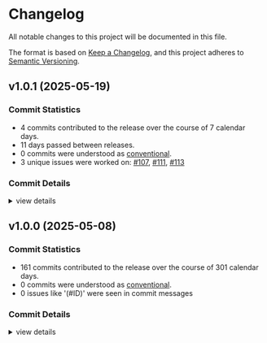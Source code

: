# Changelog

All notable changes to this project will be documented in this file.

The format is based on [Keep a Changelog](https://keepachangelog.com/en/1.0.0/),
and this project adheres to [Semantic Versioning](https://semver.org/spec/v2.0.0.html).

## v1.0.1 (2025-05-19)

### Commit Statistics

<csr-read-only-do-not-edit/>

 - 4 commits contributed to the release over the course of 7 calendar days.
 - 11 days passed between releases.
 - 0 commits were understood as [conventional](https://www.conventionalcommits.org).
 - 3 unique issues were worked on: [#107](https://github.com/fonttools/fontspector/issues/107), [#111](https://github.com/fonttools/fontspector/issues/111), [#113](https://github.com/fonttools/fontspector/issues/113)

### Commit Details

<csr-read-only-do-not-edit/>

<details><summary>view details</summary>

 * **[#107](https://github.com/fonttools/fontspector/issues/107)**
    - Move to fontations crate ([`da2830b`](https://github.com/fonttools/fontspector/commit/da2830ba694bf3379142a81dad043031e1c39f35))
 * **[#111](https://github.com/fonttools/fontspector/issues/111)**
    - Include most of the fixes from gftools-fix ([`2de6875`](https://github.com/fonttools/fontspector/commit/2de68751c8c4da8c29f9e46d444280cdf478c6b2))
 * **[#113](https://github.com/fonttools/fontspector/issues/113)**
    - Make Fontbakery Python bridge usable ([`7082188`](https://github.com/fonttools/fontspector/commit/7082188f3e6c2ecae5090eba82390835cc1e41ff))
 * **Uncategorized**
    - Changelog ([`4ee3184`](https://github.com/fonttools/fontspector/commit/4ee3184cda649d31da7359ffe8e2e7a827ca3d34))
</details>

## v1.0.0 (2025-05-08)

### Commit Statistics

<csr-read-only-do-not-edit/>

 - 161 commits contributed to the release over the course of 301 calendar days.
 - 0 commits were understood as [conventional](https://www.conventionalcommits.org).
 - 0 issues like '(#ID)' were seen in commit messages

### Commit Details

<csr-read-only-do-not-edit/>

<details><summary>view details</summary>

 * **Uncategorized**
    - Merge pull request #102 from fonttools/release-prep ([`e5435f4`](https://github.com/fonttools/fontspector/commit/e5435f4ab282338ccc818daca8dacf543de27022))
    - Prep for 1.0.0 release ([`c1ef822`](https://github.com/fonttools/fontspector/commit/c1ef822c860b8dd53b363c9b69201981c75f757c))
    - Merge pull request #99 from fonttools/rich-metadata ([`dfd2c49`](https://github.com/fonttools/fontspector/commit/dfd2c49e542a5c5def5929c6c5e5dbd30e5015bb))
    - Add arbitrary metadata value to status ([`b3e2d6d`](https://github.com/fonttools/fontspector/commit/b3e2d6d7d741f74d211018a238d03b6cd4ffecc2))
    - Merge pull request #96 from fonttools/non-ink-characters ([`1577008`](https://github.com/fonttools/fontspector/commit/15770084eaa140071658b5b6157ceb8174c8eb3a))
    - Process overrides in profile and config file ([`b15fdd8`](https://github.com/fonttools/fontspector/commit/b15fdd8e297d58d3ce2938e2c38a6cc6568cbb86))
    - Move AnythingPen -> HasInkPen ([`3ca0531`](https://github.com/fonttools/fontspector/commit/3ca05318046d24109aa3404c9158c55ed9293159))
    - Merge pull request #92 from fonttools/nixon-feedback ([`0b9a28b`](https://github.com/fonttools/fontspector/commit/0b9a28b9c647bfb7ec0f3ba8156d616fce82b37b))
    - Merge pull request #88 from fonttools/reduce-false-positives ([`dcf298d`](https://github.com/fonttools/fontspector/commit/dcf298d93ad3abe68d4f520f8e980914eb74c008))
    - Use new skrifa native glyph name API ([`6629a99`](https://github.com/fonttools/fontspector/commit/6629a9948640d59dbf97cf6069b2e44b22c83209))
    - Exclude checks marked as excluded by profile ([`3e7a6df`](https://github.com/fonttools/fontspector/commit/3e7a6df5da311ac777e74e6e40d3935d366a31e4))
    - Merge pull request #83 from fonttools/adobe-profile ([`170ffde`](https://github.com/fonttools/fontspector/commit/170ffde473594377a590b95ffbfc7ea5d592d768))
    - Adobe profile ([`1e31635`](https://github.com/fonttools/fontspector/commit/1e31635eaa1d6c023c21f70c70e62dac5a583265))
    - Merge pull request #80 from fonttools/dependency-hell ([`b8ec37d`](https://github.com/fonttools/fontspector/commit/b8ec37d7d52f440fc2d6a9470ee2d3056df2d94c))
    - Reformat ([`ab0a4e4`](https://github.com/fonttools/fontspector/commit/ab0a4e4a5bbd316783438d0337782090a03e0a3f))
    - Use skrifa::raw instead of read_fonts, pin deps ([`76eacb7`](https://github.com/fonttools/fontspector/commit/76eacb755b79772e761b832b8fe8983af81e07fa))
    - Merge pull request #63 from LuxxxLucy/lucy-multiple-proposal-br ([`2d675d5`](https://github.com/fonttools/fontspector/commit/2d675d5bfe5cdb3de99e1a2cf8c65964c144bc52))
    - Merge pull request #78 from fonttools/dep-tidying ([`6633571`](https://github.com/fonttools/fontspector/commit/66335714c16c21c902d8459814a0b37ddfcddf5d))
    - Also some info debugging ([`b1a0f1d`](https://github.com/fonttools/fontspector/commit/b1a0f1db7999bbcf1039083fc2c4f1d733a2f8ea))
    - Merge pull request #77 from fonttools/duckdb ([`610bd5c`](https://github.com/fonttools/fontspector/commit/610bd5c0c6da2d6ab76427e594e2646edac2deac))
    - Merge branch 'main' into duckdb ([`ef0ebe8`](https://github.com/fonttools/fontspector/commit/ef0ebe87d43f220a56310c1a367e9486f2cdff7c))
    - Reorder INFO<->PASS ([`328ceb8`](https://github.com/fonttools/fontspector/commit/328ceb84062d2b4e44deba39c217eaf6feceba95))
    - Reorder status again ([`68c46cf`](https://github.com/fonttools/fontspector/commit/68c46cfacccefe139db875a13e63ce1876793446))
    - Cjk_vertical_metrics_regressions ([`6ad4fd4`](https://github.com/fonttools/fontspector/commit/6ad4fd487c26b9e24b9d2432a7db5279c73129fa))
    - Vertical_metrics_regressions ([`37f214e`](https://github.com/fonttools/fontspector/commit/37f214e1ee60c169c5a96b842b80b4f811310c3e))
    - Cjk_vertical_metrics ([`f325a92`](https://github.com/fonttools/fontspector/commit/f325a927267da1f8f6c24dff89094d1311f53c75))
    - Allow for chaining hotfixes ([`9543e3d`](https://github.com/fonttools/fontspector/commit/9543e3da857864027bc6e69d86b52b2d6fd4500b))
    - Update proposal to take multiple values ([`5f8efd8`](https://github.com/fonttools/fontspector/commit/5f8efd8cbcc6941f82aa68b1a546fd605ade5bb8))
    - Oops, check codepoints per file ([`f42f00f`](https://github.com/fonttools/fontspector/commit/f42f00feb225798ff9943c0c163cf01e9e1b7771))
    - Remote_styles condition ([`b250614`](https://github.com/fonttools/fontspector/commit/b2506141e767e855d393d2e47d797ee3623dfe3b))
    - Update vesions, minimize dependencies ([`8f43370`](https://github.com/fonttools/fontspector/commit/8f433709f66727148a18278383c3b519ce99e331))
    - Redo the way configuration files work to match fontbakery ([`bf2dac6`](https://github.com/fonttools/fontspector/commit/bf2dac6551472828c04519afe502440f870945f0))
    - Update script tags ([`bfd233d`](https://github.com/fonttools/fontspector/commit/bfd233df15409561b642ef2f2c6a9351b64d4721))
    - Allow returning a code with an error ([`4b9f110`](https://github.com/fonttools/fontspector/commit/4b9f110c8d47f11401d49f533c06f93ed37ce7b1))
    - Better explanation ([`f531a8a`](https://github.com/fonttools/fontspector/commit/f531a8af5cb064aaf375fd9b67612a7e533e5fc1))
    - New clippy found new lints! ([`1933d0a`](https://github.com/fonttools/fontspector/commit/1933d0a7835610c4c59e2ca272696789320992e9))
    - Is_italic condition ([`eb4a217`](https://github.com/fonttools/fontspector/commit/eb4a2172f2e1ee72d1098a2c79d05b62ae75845b))
    - Path direction check (with disclaimer) ([`9e1d13a`](https://github.com/fonttools/fontspector/commit/9e1d13a51a5ac1caa044b1e33a8deb4a31ed988a))
    - Move BezGlyph for re-use ([`853e720`](https://github.com/fonttools/fontspector/commit/853e720b160873e68dbb65ed52b7b6fc8fdf34a4))
    - Lifetime madness to support profile builder ([`3ebdcd4`](https://github.com/fonttools/fontspector/commit/3ebdcd4348e05accf010bdc69e16ec46a6082f21))
    - Add a ProfileBuilder structure ([`506255c`](https://github.com/fonttools/fontspector/commit/506255c036388e57b8de618f9dc563ccd2e989d7))
    - Share some crates, add axis registry ([`683ec0e`](https://github.com/fonttools/fontspector/commit/683ec0eeb3a0b1d34fc13c4935d448489be0fd58))
    - Outline type and “best name” APIs ([`5a2d9c7`](https://github.com/fonttools/fontspector/commit/5a2d9c785cde86eafac8d2ba96d6c410556ab84d))
    - Collections can have a name ([`5c202d7`](https://github.com/fonttools/fontspector/commit/5c202d75cd9623a2275d2a95fde91554014891ed))
    - Various cleanups ([`9bb92fc`](https://github.com/fonttools/fontspector/commit/9bb92fca9e86079c9d6422220742d995583d74a3))
    - Use cache to determine codepoints in font ([`0514efc`](https://github.com/fonttools/fontspector/commit/0514efcf5e99d3c157fad5795816183d8f84e091))
    - Cache a question about a testable ([`9b9578d`](https://github.com/fonttools/fontspector/commit/9b9578deba96122efc7847534d5e2add26601996))
    - HELLLOOO shared mutable state! ([`ec1bdfa`](https://github.com/fonttools/fontspector/commit/ec1bdfaacfae1a33fd0afc7246d0af398f7f3b9d))
    - Re-do test order ([`7c1e0ef`](https://github.com/fonttools/fontspector/commit/7c1e0ef261368a748a79deade32905c3289e6998))
    - Better docs ([`1741502`](https://github.com/fonttools/fontspector/commit/17415022e6040163e0549c088ea5824463b5f380))
    - Totally didn't let an AI make that URL up ([`a59e934`](https://github.com/fonttools/fontspector/commit/a59e934a89378cd07027f0ada35cbe04be4e4fb0))
    - Document all the things (again) ([`d8c46e7`](https://github.com/fonttools/fontspector/commit/d8c46e703c32581f26c167f43e065bbe268acb40))
    - Be more flexible ([`69916f4`](https://github.com/fonttools/fontspector/commit/69916f4bdbf9333cc6ad51755c23bfde92845e1b))
    - Isolate the *madness* behind an API function ([`8235ad1`](https://github.com/fonttools/fontspector/commit/8235ad10aa928c5d45e0bcc0f4b4b0ef09ee17ae))
    - Add a contour count pen ([`33622cc`](https://github.com/fonttools/fontspector/commit/33622ccc971a56e22ee198fcfde8c1cc4efe911e))
    - Improve gidXXX naming ([`a67f44f`](https://github.com/fonttools/fontspector/commit/a67f44f3504db46e0898f10403e63523e6fdfb59))
    - Fail better with horrible fonts ([`f571d5f`](https://github.com/fonttools/fontspector/commit/f571d5f690facb6931d30d8e2ca79509e93e1df0))
    - Has_axis helper function ([`33135ba`](https://github.com/fonttools/fontspector/commit/33135ba0a721bf83e7e79af2590a757fbfac2f5e))
    - Avoid “and 0 others” message ([`a315df9`](https://github.com/fonttools/fontspector/commit/a315df9c62c4f9847616ff465474e9046f6df86c))
    - A utility trait to make grovelling GSUB subtables less horrible ([`1eff4d4`](https://github.com/fonttools/fontspector/commit/1eff4d47b09c215bcd867a743783727bee764a75))
    - Properly implement --full-lists ([`d206b67`](https://github.com/fonttools/fontspector/commit/d206b67ec6c6d8db79ed792ece829f1ac8f2d994))
    - Only use clap in the CLI ([`a54b63f`](https://github.com/fonttools/fontspector/commit/a54b63fdd5eaedcfd56c22dd55b6df77d7ff3f32))
    - Upgrade to latest read-fonts API ([`00b3e8d`](https://github.com/fonttools/fontspector/commit/00b3e8d170d88ac44be5399c59657f259dcaf122))
    - Don't emit timing information on wasm ([`045eb5e`](https://github.com/fonttools/fontspector/commit/045eb5e16d1c422ad65d9ca2cc3a42a57d1405b4))
    - Empty_letters ([`51b0b33`](https://github.com/fonttools/fontspector/commit/51b0b337b08ddd4391df6dbea58aa59a9eaf8be5))
    - Store timing information for tests ([`0a3c032`](https://github.com/fonttools/fontspector/commit/0a3c0327b46451e751cee3a2d85c44190d1f699e))
    - Cjk_not_enough_glyphs ([`b40cc36`](https://github.com/fonttools/fontspector/commit/b40cc3684954fdc1c134f84f83a6b963c2900479))
    - Export a DEFAULT_LOCATION setting ([`1ab59e9`](https://github.com/fonttools/fontspector/commit/1ab59e9064181e168765ea3f6cab9d8a28ddac5c))
    - Move all pens to a utility module in checkapi ([`8f86fd5`](https://github.com/fonttools/fontspector/commit/8f86fd56087c660943f39957d5471d865d2755fd))
    - Alt_caron ([`e878068`](https://github.com/fonttools/fontspector/commit/e8780680b042eb4800b069e2456222640ff00f75))
    - Fix embarrassing typo ([`a9048ba`](https://github.com/fonttools/fontspector/commit/a9048baf376770a88c37c0388aec0c7ea436115e))
    - Add is_cjk_font condition ([`36e1a7c`](https://github.com/fonttools/fontspector/commit/36e1a7c6582929fc4fef7a5b706781f9113b75f3))
    - Two more checks ([`567d91a`](https://github.com/fonttools/fontspector/commit/567d91a87f6e410d7927c6b66c1f5aa21e5afaf0))
    - Expose FeatureRecord/Feature tables nicely ([`3a23051`](https://github.com/fonttools/fontspector/commit/3a230516002dbb17473a12c01c63b1e584dc0b1b))
    - Share itertools versions ([`71e6f81`](https://github.com/fonttools/fontspector/commit/71e6f81d35e3fbe8540a38ec532e382effa87459))
    - Impl Debug testfonts ([`7cd1cc3`](https://github.com/fonttools/fontspector/commit/7cd1cc345052baa4ae6902556c20c4e8d498950e))
    - Choose how we fail for assert_all_the_same ([`f219a34`](https://github.com/fonttools/fontspector/commit/f219a3494453e052b9da509edbb63ba1bf4f7dc4))
    - Bump read/write/skrifa versions, dump font-types, deal with fallout ([`d2fd7e4`](https://github.com/fonttools/fontspector/commit/d2fd7e4be7f70b014776c6a56ec035b5156692c0))
    - Improve glyph name API - move unwraps into API lib ([`2a094be`](https://github.com/fonttools/fontspector/commit/2a094bea6bbe22e15320c521aebbe493f3bb4c3c))
    - Use read-fonts' glyph class constants ([`3c41053`](https://github.com/fonttools/fontspector/commit/3c41053289a71d555710a66acc7cfc61cc2402ab))
    - Add --full-lists ([`8e1ae0b`](https://github.com/fonttools/fontspector/commit/8e1ae0b994b7b050c12245b32116d561554d9523))
    - More passes ([`d61590b`](https://github.com/fonttools/fontspector/commit/d61590b39cc724ef546ff66ee5753c2a3d6815e3))
    - Make tests work inside package and at workspace root ([`a34d6fc`](https://github.com/fonttools/fontspector/commit/a34d6fc772085f86bf46dd5ab9ba8d471bc54937))
    - Allow running Python tests using fontspector checks ([`3b27b96`](https://github.com/fonttools/fontspector/commit/3b27b96b6b15f1538aa6866c060511324543292f))
    - Skip! docs ([`a4dc6e6`](https://github.com/fonttools/fontspector/commit/a4dc6e6940b0b943f0e126ee529d9d1a8db66830))
    - Check OTFs too ([`827929e`](https://github.com/fonttools/fontspector/commit/827929e210ab1b7cf8ac2f3c73057ae0fb326665))
    - Improve check listing and ordering ([`1b9e239`](https://github.com/fonttools/fontspector/commit/1b9e239d675f40f6ca87d057352c2bc0ff47d952))
    - Three more checks ([`35db31f`](https://github.com/fonttools/fontspector/commit/35db31f26fdf3640a5be7397e97bce6b5dd48906))
    - Add just_one_info ([`45c434b`](https://github.com/fonttools/fontspector/commit/45c434b94b1a968f647077c5277514046d091a36))
    - A bunch more checks ([`c47194b`](https://github.com/fonttools/fontspector/commit/c47194b6132888d7a6e2372aff68c430dc909ffe))
    - Slant direction check ([`174c9a9`](https://github.com/fonttools/fontspector/commit/174c9a9831ae1476ee9ff89de1d9360a2aba0ab3))
    - Warn about unknown checks later, support profile configuration defaults ([`17bcf17`](https://github.com/fonttools/fontspector/commit/17bcf17496168d350d7ef1f3a20f557f4fd67b99))
    - Rework Python bridge ([`e357d73`](https://github.com/fonttools/fontspector/commit/e357d73000b82b71ee93f28f71c5b16c5ca819d1))
    - Clippy lint ([`bbe500f`](https://github.com/fonttools/fontspector/commit/bbe500f80300fe377115ce52d82138ed4a5ff2aa))
    - Rustfmt/lint ([`15a8be5`](https://github.com/fonttools/fontspector/commit/15a8be593d92863ad0a47ea03a9be70cd421c894))
    - Port another seven opentype checks ([`f11d58a`](https://github.com/fonttools/fontspector/commit/f11d58a7569cf32a15091880901923c49b62d534))
    - Merge pull request #10 from felipesanches/more_checks_2024_sep_20 ([`8cfb898`](https://github.com/fonttools/fontspector/commit/8cfb898458a69666f439676be4d02e7f115bf7a0))
    - Add fontbakery bridge (proof of concept) ([`05b309e`](https://github.com/fonttools/fontspector/commit/05b309e0cf6b18d84102566548eb6a7c48065c9f))
    - Added code-tests for opentype/name/empty_records ([`432d0e3`](https://github.com/fonttools/fontspector/commit/432d0e3b9b47ab719499d7d13da28cf7976a6826))
    - Moving code-testing helper functions to a separate file ([`4e475b1`](https://github.com/fonttools/fontspector/commit/4e475b172c566573a85b793bba47cb6ce21b8268))
    - Pass check metadata (a JSON string) into the check itself ([`f1013ab`](https://github.com/fonttools/fontspector/commit/f1013ab087b6c9aa16834b9e1ff371cb0cd541be))
    - Make section optional, fixes #11 ([`fc36a5c`](https://github.com/fonttools/fontspector/commit/fc36a5c506918139969d0bb60a8d924e017c2641))
    - Pass check metadata (a JSON string) into the check itself ([`b682152`](https://github.com/fonttools/fontspector/commit/b68215290bff6f1bd373e6c6ee2ab822d51eba4f))
    - Make section optional, fixes #11 ([`bcce8f9`](https://github.com/fonttools/fontspector/commit/bcce8f9009ce747f26d5cd4bfcfa4d83b0576ee6))
    - Comment out unfinished check ([`cf856a1`](https://github.com/fonttools/fontspector/commit/cf856a183aa29344ef67384068b6f894998fb819))
    - Some name checks ([`12a4163`](https://github.com/fonttools/fontspector/commit/12a4163175d185d20568a982d6045a96f8a187ee))
    - More general utilities ([`2b62944`](https://github.com/fonttools/fontspector/commit/2b6294460d4900a04ccbc106d3edc6261a839e37))
    - Implement three more checks ([`6264892`](https://github.com/fonttools/fontspector/commit/6264892c82030579f178ca5421f36811589b0a86))
    - Method to get a named file ([`94e1673`](https://github.com/fonttools/fontspector/commit/94e1673d1ffd591f218cb5b1dbf6cb541c7b349b))
    - Add skip constructor ([`825e975`](https://github.com/fonttools/fontspector/commit/825e9754095a548325c4fcf8427881b043f52f0f))
    - Terminal tweaks ([`e28e00f`](https://github.com/fonttools/fontspector/commit/e28e00f85dbc1454cd9f3ded9bf2ff3176b51983))
    - More helpful utilities ([`fbef0ac`](https://github.com/fonttools/fontspector/commit/fbef0ac70697f6c20998474683164fc3818a2a73))
    - Merge pull request #2 from felipesanches/new_check_arabic_spacing_symbols ([`e49cfed`](https://github.com/fonttools/fontspector/commit/e49cfed72bf775ee70d0abce5621a33c5a1cd299))
    - A nicer interface to getting a glyph class from a glyphID ([`22ea7a2`](https://github.com/fonttools/fontspector/commit/22ea7a21379b78fc3a3c7a22b4e696497c6b0cd7))
    - Returning CheckErrors here saves time ([`01e8619`](https://github.com/fonttools/fontspector/commit/01e861989032a733192badbd7f41f282ad616788))
    - Check that Arabic spacing symbols aren't classified as marks ([`dd4af2c`](https://github.com/fonttools/fontspector/commit/dd4af2c5e4631c1a1cba8815bb7368b346c23d8e))
    - Add hellish procmacro ([`4d04baf`](https://github.com/fonttools/fontspector/commit/4d04bafdac36c9d8ef32369d01f29c1e7c7a960b))
    - Optimize font access ([`5d998f5`](https://github.com/fonttools/fontspector/commit/5d998f55591f11b91254a69671416fdbdf8d11df))
    - Some useful functions ([`9912f84`](https://github.com/fonttools/fontspector/commit/9912f84764563610bd22c7091d477c038b06d064))
    - Allow missing checks with a warning, for now ([`1ca3a77`](https://github.com/fonttools/fontspector/commit/1ca3a7712e8aa3ad4821ce43bafdaaeb5ed18bde))
    - Clippy lints ([`d46fdc3`](https://github.com/fonttools/fontspector/commit/d46fdc3ca2517e26a8d8fe5d91a6fded279b43ed))
    - Tidy up checkorder madness, make siblings work in WASM ([`da1d142`](https://github.com/fonttools/fontspector/commit/da1d14229143dd009cf2a4987846e296eb305388))
    - WIP solve the sibling problem ([`10430e5`](https://github.com/fonttools/fontspector/commit/10430e572099e1185247ab78b083de43c154f1a6))
    - Make check implementation (one/all) an enum ([`d57b5c8`](https://github.com/fonttools/fontspector/commit/d57b5c8a08433ecb0ac60330c35df94a91461541))
    - Make TestableCollection the primary unit of testing ([`70da856`](https://github.com/fonttools/fontspector/commit/70da8567069c053415067598ffbe428901784b59))
    - Improve error/skip story, add fvar regular coords check ([`c23b8b0`](https://github.com/fonttools/fontspector/commit/c23b8b0eae9f7f97a15c2d70092196ab1175fe9b))
    - Fix warnings ([`6ffd9ed`](https://github.com/fonttools/fontspector/commit/6ffd9edba26946cb5f203fa310a3e0fe4a0db043))
    - Add WASM target ([`8390919`](https://github.com/fonttools/fontspector/commit/839091928587a43dce605c292c7a76e960082c49))
    - Clippy lints ([`9da264f`](https://github.com/fonttools/fontspector/commit/9da264f9eb177149c6212ed316fc28ef77761652))
    - Tidy up dependencies ([`395112f`](https://github.com/fonttools/fontspector/commit/395112f646b53d446dd082174026fa3ce381f095))
    - Split hotfixing from reporting ([`5ff0e39`](https://github.com/fonttools/fontspector/commit/5ff0e39aed5fc96c2f8ef77debb9099831d39f56))
    - Improve terminal reporting, add ghmarkdown ([`6480cf0`](https://github.com/fonttools/fontspector/commit/6480cf0c4ba14bfab6ce4ba035c1d3980f8414f9))
    - Put checkresult in its own file ([`81f9b6c`](https://github.com/fonttools/fontspector/commit/81f9b6cbe13255725b63d20ed685ae5f65ac0af7))
    - Make checks serializable, add check flags ([`c4996e0`](https://github.com/fonttools/fontspector/commit/c4996e08b590d3710763c117b99d9df61b631e3e))
    - Rearrange run result struct, add subresult codenames/severity ([`2d99a2b`](https://github.com/fonttools/fontspector/commit/2d99a2b760b43d7cdf4630800d25493e0d7485a1))
    - Fix bad merge ([`ad70d24`](https://github.com/fonttools/fontspector/commit/ad70d249e93c20c29b474adea4a77b2244ab58f3))
    - Tidy up results handling ([`9eab7d7`](https://github.com/fonttools/fontspector/commit/9eab7d786d92f77fa0c2c91a85b876e29af5e1f8))
    - Add configuration and check context ([`caeb4b7`](https://github.com/fonttools/fontspector/commit/caeb4b7478a4a51bd5130fe85eb7043758e2236d))
    - Improve display ([`27c29fd`](https://github.com/fonttools/fontspector/commit/27c29fdfe1ee02e8dc337e9542c288ca93efc0cb))
    - Fix sibling_fonts snafu ([`4050179`](https://github.com/fonttools/fontspector/commit/4050179f71aa52d0e413d86d453ead6da766c2d7))
    - Merge pull request #5 from felipesanches/rationales_not_optional ([`ee113d9`](https://github.com/fonttools/fontspector/commit/ee113d98a0cb146a764163c6afeacae05f0ece9f))
    - Merge branch 'main' into rationales_not_optional ([`37122c3`](https://github.com/fonttools/fontspector/commit/37122c334183fa689fbe4f5617b1ca24e6abb95c))
    - Be (slightly) more grown-up about error handling ([`2818a76`](https://github.com/fonttools/fontspector/commit/2818a764da76b9acc2c33127cb156238dca970c1))
    - Rationale and proposal fields are not optional ([`752d559`](https://github.com/fonttools/fontspector/commit/752d5593f3c5a345a781f8b76e5907607bda7dbd))
    - Find siblings and codepoints ([`deb9187`](https://github.com/fonttools/fontspector/commit/deb91873facba752bb0baae31b70e9d19997ef7b))
    - Allow easy interface to skipping ([`72f5f36`](https://github.com/fonttools/fontspector/commit/72f5f36f1be93665418fa3f94390c2e83fd4a0d4))
    - Add has_table utility ([`b7f43d1`](https://github.com/fonttools/fontspector/commit/b7f43d1021693e7f87c273271df00c9e7941c14e))
    - Explanation of weirdness ([`51aaddf`](https://github.com/fonttools/fontspector/commit/51aaddf872c7cdaa680775125edb7b5ffe1acfb5))
    - Allow included profiles, make registering profile a Result ([`4d7a296`](https://github.com/fonttools/fontspector/commit/4d7a296a76c2717c895784d8d1e795a1740a3859))
    - Provide a basename method on testable ([`4b5830f`](https://github.com/fonttools/fontspector/commit/4b5830f1769d7c081a224e49af604e9150e88f6b))
    - Allow simpler profile registration ([`7f7aeaa`](https://github.com/fonttools/fontspector/commit/7f7aeaab0de352f660f70760f9475d2f4544ee2f))
    - Add fixes ([`248f457`](https://github.com/fonttools/fontspector/commit/248f457d99f5352940f287d2c75e2d8b540f7048))
    - Update fontread/write dependencies ([`83a2abc`](https://github.com/fonttools/fontspector/commit/83a2abcf0ce9c4a3a2fe6d3fd4fc5c28862a3824))
    - Make check registry a map ([`44aae7b`](https://github.com/fonttools/fontspector/commit/44aae7bdc987e6a01587fcfd38dabb5fdfdeadd8))
    - Make it parallelable ([`a00b396`](https://github.com/fonttools/fontspector/commit/a00b3961e5461983bbc1b0b06baf367f4c357e2c))
    - Use a prelude ([`fb66913`](https://github.com/fonttools/fontspector/commit/fb669139300ca7e671ee2af8b47ba8f9e6ccfdd3))
    - Tidy lots of things up, allow pluggable file types ([`1651816`](https://github.com/fonttools/fontspector/commit/1651816d634137e319925acb9dc33da66ccf38e9))
    - Clean up warnings ([`b2a6b0b`](https://github.com/fonttools/fontspector/commit/b2a6b0b5b8316b78db740222ec2287f3d69bd366))
    - Add the concept of a profile ([`41a37dc`](https://github.com/fonttools/fontspector/commit/41a37dc02a6aa9f16b369af304c5c70861343439))
    - Rename some stuff ([`f174d56`](https://github.com/fonttools/fontspector/commit/f174d56325e86cd4ade690ab8e5ffaa9fcecca30))
    - Move to plugin architecture ([`5fdf975`](https://github.com/fonttools/fontspector/commit/5fdf9750991176c8e2776557ce6c17c642c24a73))
</details>

